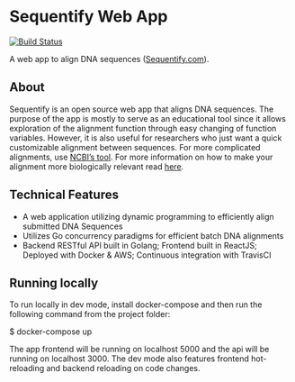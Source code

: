 # Sequentify Web App
[![Build Status](https://travis-ci.org/McMenemy/sequentify.svg?branch=master)](https://travis-ci.org/McMenemy/sequentify)

A web app to align DNA sequences ([Sequentify.com](http://sequentify.com/)).

## About
Sequentify is an open source web app that aligns DNA sequences. The purpose of the app is mostly to serve as an educational tool since it allows exploration of the alignment function through easy changing of function variables. However, it is also useful for researchers who just want a quick customizable alignment between sequences. For more complicated alignments, use [NCBI’s tool](https://blast.ncbi.nlm.nih.gov/Blast.cgi?PAGE_TYPE=BlastSearch&BLAST_SPEC=blast2seq&LINK_LOC=align2seq). For more information on how to make your alignment more biologically relevant read [here](https://en.wikipedia.org/wiki/Gap_penalty).

## Technical Features
* A web application utilizing dynamic programming to efficiently align submitted DNA Sequences
* Utilizes Go concurrency paradigms for efficient batch DNA alignments
* Backend RESTful API built in Golang; Frontend built in ReactJS; Deployed with Docker & AWS; Continuous integration with TravisCI

## Running locally
To run locally in dev mode, install docker-compose and then run the following command from the project folder:

$ docker-compose up

The app frontend will be running on localhost 5000 and the api will be running on localhost 3000.
The dev mode also features frontend hot-reloading and backend reloading on code changes.
